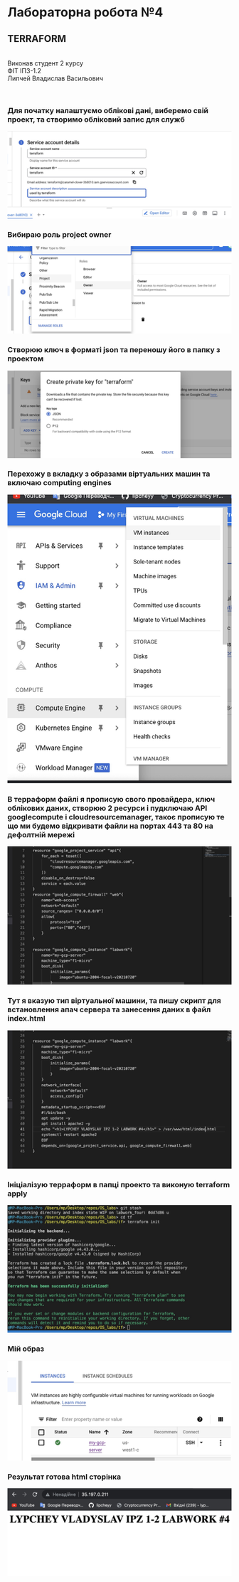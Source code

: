 # Лабораторна робота №4
## **TERRAFORM**
<br>
Виконав студент 2 курсу <br>
ФІТ ІПЗ-1.2 <br>
Липчей Владислав Васильович

&nbsp;
### **Для початку налаштуємо облікові дані, виберемо свій проект, та cтворимо обліковий запис для служб**
![](img/1.jpg)
### **Вибираю роль project owner**
![](img/2.jpg)
### **Створюю ключ в форматі json та переношу його в папку з проектом**
![](img/3.jpg)
### **Перехожу в вкладку з образами віртуальних машин та включаю computing engines**
![](img/4.jpg)
### **В терраформ файлі я прописую свого провайдера, ключ облікових даних, створюю 2 ресурси і пудключаю АРІ googlecompute i cloudresourcemanager, такоє прописую те що ми будемо відкривати файли на портах 443 та 80 на дефолтній мережі**
![](img/8.jpg)
### **Тут я вказую тип віртуальної машини, та пишу скрипт для встановлення апач сервера та занесення даних в файл index.html**
![](img/9.jpg)
### **Ініціалізую терраформ в папці проекто та виконую terraform apply**
![](img/5.jpg)
### **Мій образ**
![](img/6.jpg)
### **Результат готова html сторінка**
![](img/7.jpg)




